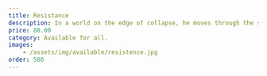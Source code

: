 ```yaml
---
title: Resistance
description: In a world on the edge of collapse, he moves through the shadows—scarred, relentless, and bound to a purpose he can’t forget
price: 80.00
category: Available for all.
images: 
    - /assets/img/available/resistence.jpg
order: 500
---
```

